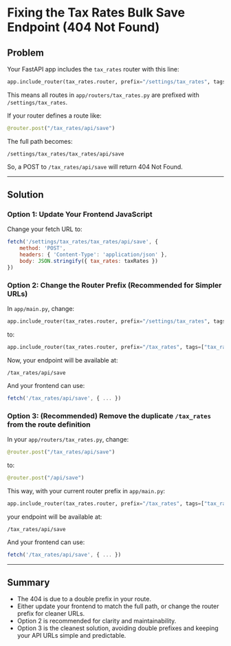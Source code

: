 # Fixing the Tax Rates Bulk Save Endpoint (404 Not Found)

## Problem

Your FastAPI app includes the `tax_rates` router with this line:

```python
app.include_router(tax_rates.router, prefix="/settings/tax_rates", tags=["tax_rates"])
```

This means all routes in `app/routers/tax_rates.py` are prefixed with `/settings/tax_rates`.

If your router defines a route like:
```python
@router.post("/tax_rates/api/save")
```

The full path becomes:
```
/settings/tax_rates/tax_rates/api/save
```

So, a POST to `/tax_rates/api/save` will return 404 Not Found.

---

## Solution

### Option 1: Update Your Frontend JavaScript

Change your fetch URL to:

```javascript
fetch('/settings/tax_rates/tax_rates/api/save', {
    method: 'POST',
    headers: { 'Content-Type': 'application/json' },
    body: JSON.stringify({ tax_rates: taxRates })
})
```

### Option 2: Change the Router Prefix (Recommended for Simpler URLs)

In `app/main.py`, change:
```python
app.include_router(tax_rates.router, prefix="/settings/tax_rates", tags=["tax_rates"])
```
to:
```python
app.include_router(tax_rates.router, prefix="/tax_rates", tags=["tax_rates"])
```

Now, your endpoint will be available at:
```
/tax_rates/api/save
```

And your frontend can use:
```javascript
fetch('/tax_rates/api/save', { ... })
```

### Option 3: (Recommended) Remove the duplicate `/tax_rates` from the route definition

In your `app/routers/tax_rates.py`, change:
```python
@router.post("/tax_rates/api/save")
```
to:
```python
@router.post("/api/save")
```

This way, with your current router prefix in `app/main.py`:
```python
app.include_router(tax_rates.router, prefix="/tax_rates", tags=["tax_rates"])
```
your endpoint will be available at:
```
/tax_rates/api/save
```

And your frontend can use:
```javascript
fetch('/tax_rates/api/save', { ... })
```

---

## Summary
- The 404 is due to a double prefix in your route.
- Either update your frontend to match the full path, or change the router prefix for cleaner URLs.
- Option 2 is recommended for clarity and maintainability.
- Option 3 is the cleanest solution, avoiding double prefixes and keeping your API URLs simple and predictable.
